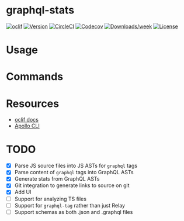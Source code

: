 # graphql-stats

[![oclif](https://img.shields.io/badge/cli-oclif-brightgreen.svg)](https://oclif.io)
[![Version](https://img.shields.io/npm/v/graphql-stats.svg)](https://npmjs.org/package/graphql-stats)
[![CircleCI](https://circleci.com/gh/CDThomas/graphql-stats/tree/master.svg?style=shield)](https://circleci.com/gh/CDThomas/graphql-stats/tree/master)
[![Codecov](https://codecov.io/gh/CDThomas/graphql-stats/branch/master/graph/badge.svg)](https://codecov.io/gh/CDThomas/graphql-stats)
[![Downloads/week](https://img.shields.io/npm/dw/graphql-stats.svg)](https://npmjs.org/package/graphql-stats)
[![License](https://img.shields.io/npm/l/graphql-stats.svg)](https://github.com/CDThomas/graphql-stats/blob/master/package.json)

<!-- toc -->

# Usage

<!-- usage -->

# Commands

<!-- commands -->

# Resources

- [oclif docs](https://github.com/oclif/oclif)
- [Apollo CLI](https://github.com/apollographql/apollo-tooling/tree/master/packages/apollo)

# TODO

- [x] Parse JS source files into JS ASTs for `graphql` tags
- [x] Parse content of `graphql` tags into GraphQL ASTs
- [x] Generate stats from GraphQL ASTs
- [x] Git integration to generate links to source on git
- [x] Add UI
- [ ] Support for analyzing TS files
- [ ] Support for `graphql-tag` rather than just Relay
- [ ] Support schemas as both .json and .graphql files
